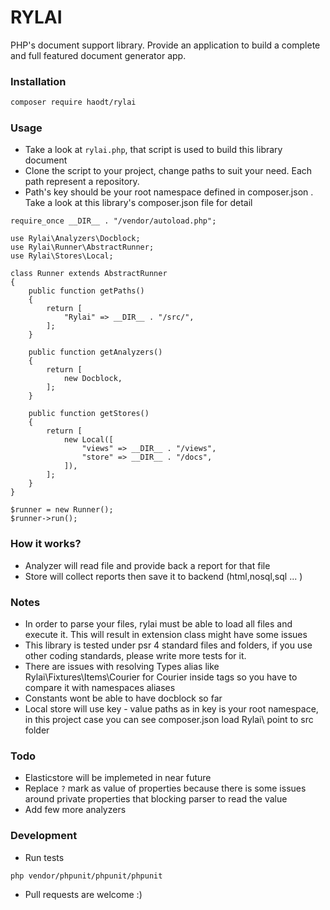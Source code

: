 # RYLAI
PHP's document support library. Provide an application to build a complete and full featured document generator app. 
### Installation
```bash
composer require haodt/rylai
```
### Usage
- Take a look at `rylai.php`, that script is used to build this library document
- Clone the script to your project, change paths to suit your need. Each path represent a repository.
- Path's key should be your root namespace defined in composer.json . Take a look at this library's composer.json file for detail
```
require_once __DIR__ . "/vendor/autoload.php";

use Rylai\Analyzers\Docblock;
use Rylai\Runner\AbstractRunner;
use Rylai\Stores\Local;

class Runner extends AbstractRunner
{
    public function getPaths()
    {
        return [
            "Rylai" => __DIR__ . "/src/",
        ];
    }

    public function getAnalyzers()
    {
        return [
            new Docblock,
        ];
    }

    public function getStores()
    {
        return [
            new Local([
                "views" => __DIR__ . "/views",
                "store" => __DIR__ . "/docs",
            ]),
        ];
    }
}

$runner = new Runner();
$runner->run();
```
### How it works?
- Analyzer will read file and provide back a report for that file
- Store will collect reports then save it to backend (html,nosql,sql ... )
### Notes
- In order to parse your files, rylai must be able to load all files and execute it. This will result in extension class might have some issues
- This library is tested under psr 4 standard files and folders, if you use other coding standards, please write more tests for it.
- There are issues with resolving Types alias like Rylai\Fixtures\Items\Courier for Courier inside tags so you have to compare it with namespaces aliases
- Constants wont be able to have docblock so far
- Local store will use key - value paths as in key is your root namespace, in this project case you can see composer.json load Rylai\\ point to src folder
### Todo
- Elasticstore will be implemeted in near future
- Replace `?` mark as value of properties because there is some issues around private properties that blocking parser to read the value
- Add few more analyzers

### Development
- Run tests
```bash
php vendor/phpunit/phpunit/phpunit
```
- Pull requests are welcome :)
